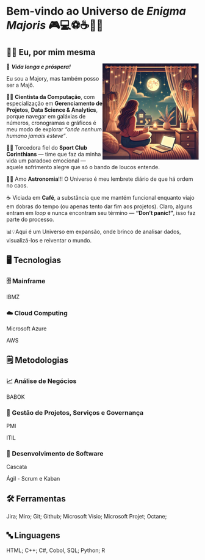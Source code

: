 <!--
**EnigmaMajoris/EnigmaMajoris** is a ✨ _special_ ✨ repository because its `README.md` (this file) appears on your GitHub profile.

Here are some ideas to get you started:

- 🔭 I’m currently working on ...
- 🌱 I’m currently learning ...
- 👯 I’m looking to collaborate on ...
- 🤔 I’m looking for help with ...
- 💬 Ask me about ...
- 📫 How to reach me: ...
- 😄 Pronouns: ...
- ⚡ Fun fact: ...
-->

# Bem-vindo ao Universo de *Enigma Majoris* 🎮💻⚽☕🌌🎵

## 🧚‍♀	 Eu, por mim mesma

<img align="right" alt="img" src="https://github.com/EnigmaMajoris/EnigmaMajoris/blob/main/img2.webp" width="50%" height="auto" />

🖖 ***Vida longa e próspera!*** 

Eu sou a Majory, mas também posso ser a Majô.

👩‍💻 **Cientista da Computação**, com especialização em **Gerenciamento de Projetos**, **Data Science & Analytics**, porque navegar em galáxias de números, cronogramas e gráficos é meu modo de explorar *“onde nenhum humano jamais esteve”*.

🖤🤍 Torcedora fiel do **Sport Club Corinthians** — time que faz da minha vida um paradoxo emocional — aquele sofrimento alegre que só o bando de loucos entende.

🌠🌙 Amo **Astronomia**!!! O Universo é meu lembrete diário de que há ordem no caos. 

☕ Viciada em **Café**, a substância que me mantém funcional enquanto viajo em dobras do tempo (ou apenas tento dar fim aos projetos). Claro, alguns entram em *loop* e nunca encontram seu término — **“Don’t panic!”**, isso faz parte do processo.

📊💡Aqui é um Universo em expansão, onde brinco de analisar dados, visualizá-los e reiventar o mundo.

## 🖥️ Tecnologias
### 🗄️ Mainframe
IBMZ

### ☁️ Cloud Computing
Microsoft Azure

AWS

## 🗒️ Metodologias
### 📈 Análise de Negócios
BABOK

### 📅 Gestão de Projetos, Serviços e Governança
PMI

ITIL 

### 👾 Desenvolvimento de Software
Cascata

Ágil - Scrum e Kaban

## 🛠️ Ferramentas
Jira; Miro; Git; Github; Microsoft Visio; Microsoft Projet; Octane; 

##  🔤 Linguagens
HTML; C++; C#, Cobol, SQL; Python; R
